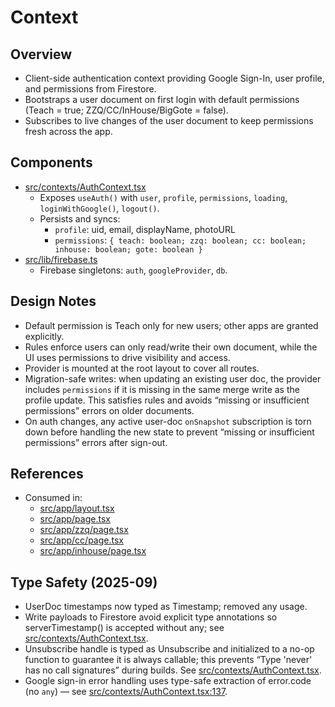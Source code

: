 # Context

## Overview
- Client-side authentication context providing Google Sign-In, user profile, and permissions from Firestore.
- Bootstraps a user document on first login with default permissions (Teach = true; ZZQ/CC/InHouse/BigGote = false).
- Subscribes to live changes of the user document to keep permissions fresh across the app.

## Components
- [src/contexts/AuthContext.tsx](src/contexts/AuthContext.tsx)
  - Exposes `useAuth()` with `user`, `profile`, `permissions`, `loading`, `loginWithGoogle()`, `logout()`.
  - Persists and syncs:
    - `profile`: uid, email, displayName, photoURL
    - `permissions`: `{ teach: boolean; zzq: boolean; cc: boolean; inhouse: boolean; gote: boolean }`
- [src/lib/firebase.ts](src/lib/firebase.ts)
  - Firebase singletons: `auth`, `googleProvider`, `db`.

## Design Notes
- Default permission is Teach only for new users; other apps are granted explicitly.
- Rules enforce users can only read/write their own document, while the UI uses permissions to drive visibility and access.
- Provider is mounted at the root layout to cover all routes.
- Migration-safe writes: when updating an existing user doc, the provider includes `permissions` if it is missing in the same merge write as the profile update. This satisfies rules and avoids “missing or insufficient permissions” errors on older documents.
- On auth changes, any active user-doc `onSnapshot` subscription is torn down before handling the new state to prevent “missing or insufficient permissions” errors after sign-out.

## References
- Consumed in:
  - [src/app/layout.tsx](src/app/layout.tsx)
  - [src/app/page.tsx](src/app/page.tsx)
  - [src/app/zzq/page.tsx](src/app/zzq/page.tsx)
  - [src/app/cc/page.tsx](src/app/cc/page.tsx)
  - [src/app/inhouse/page.tsx](src/app/inhouse/page.tsx)

## Type Safety (2025-09)
- UserDoc timestamps now typed as Timestamp; removed any usage.
- Write payloads to Firestore avoid explicit type annotations so serverTimestamp() is accepted without any; see [src/contexts/AuthContext.tsx](src/contexts/AuthContext.tsx).
- Unsubscribe handle is typed as Unsubscribe and initialized to a no-op function to guarantee it is always callable; this prevents “Type 'never' has no call signatures” during builds. See [src/contexts/AuthContext.tsx](src/contexts/AuthContext.tsx).
- Google sign-in error handling uses type-safe extraction of error.code (no `any`) — see [src/contexts/AuthContext.tsx:137](src/contexts/AuthContext.tsx:137).